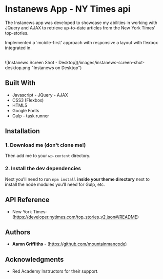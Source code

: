   # Instanews App - NY Times api

  The Instanews app was developed to showcase my abilities in working with JQuery and AJAX to retrieve up-to-date articles from the New York Times' top-stories. 

  Implemented a 'mobile-first' approach with responsive a layout with flexbox integrated in. 

  </br>
    ![Instanews Screen Shot - Desktop](/images/instanews-screen-shot-desktop.png "Instanews on Desktop")

## Built With

* Javascript - JQuery - AJAX
* CSS3 (Flexbox)
* HTML5
* Google Fonts 
* Gulp - task runner

## Installation

### 1. Download me (don't clone me!)

Then add me to your `wp-content` directory.


### 2. Install the dev dependencies

Next you'll need to run `npm install` **inside your theme directory** next to install the node modules you'll need for Gulp, etc.

## API Reference

* New York Times- (https://developer.nytimes.com/top_stories_v2.json#/README)

## Authors

* **Aaron Griffiths** - (https://github.com/mountainmancode)

## Acknowledgments

* Red Academy Instructors for their support.